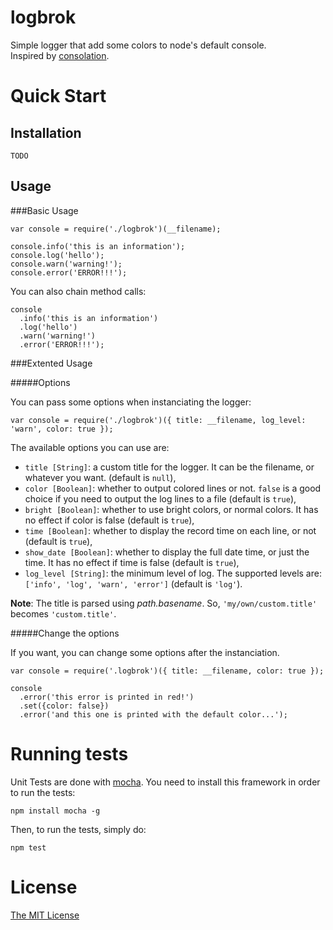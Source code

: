 logbrok
=======

Simple logger that add some colors to node's default console.  
Inspired by [consolation](https://github.com/alexjab/consolation.git).

Quick Start
===========

Installation
------------

    TODO

Usage
-----

###Basic Usage

    var console = require('./logbrok')(__filename);
    
    console.info('this is an information');
    console.log('hello');
    console.warn('warning!');
    console.error('ERROR!!!');

You can also chain method calls:

    console
      .info('this is an information')
      .log('hello')
      .warn('warning!')
      .error('ERROR!!!');

###Extented Usage

#####Options

You can pass some options when instanciating the logger:

    var console = require('./logbrok')({ title: __filename, log_level: 'warn', color: true });
    
The available options you can use are:

 - `title [String]`: a custom title for the logger. It can be the filename, or whatever you want. (default is `null`),
 - `color [Boolean]`: whether to output colored lines or not. `false` is a good choice if you need to output the log lines to a file (default is `true`),
 - `bright [Boolean]`: whether to use bright colors, or normal colors. It has no effect if color is false (default is `true`),
 - `time [Boolean]`: whether to display the record time on each line, or not (default is `true`),
 - `show_date [Boolean]`: whether to display the full date time, or just the time. It has no effect if time is false (default is `true`),
 - `log_level [String]`: the minimum level of log. The supported levels are: `['info', 'log', 'warn', 'error']` (default is `'log'`).

**Note**: The title is parsed using *path.basename*. So, `'my/own/custom.title'` becomes `'custom.title'`.

#####Change the options

If you want, you can change some options after the instanciation.

    var console = require('.logbrok')({ title: __filename, color: true });
    
    console
      .error('this error is printed in red!')
      .set({color: false})
      .error('and this one is printed with the default color...');

Running tests
=============

Unit Tests are done with [mocha](http://visionmedia.github.io/mocha/).
You need to install this framework in order to run the tests:
    
    npm install mocha -g

Then, to run the tests, simply do:

    npm test

License
=======

[The MIT License](https://github.com/HugoMuller/logbrok/blob/master/LICENSE)
